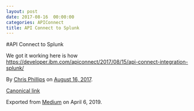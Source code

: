 ```yaml
---
layout: post
date: 2017-08-16  00:00:00
categories: APIConnect
title: API Connect to Splunk
---
```

#API Connect to Splunk

We got it working here is how
https://developer.ibm.com/apiconnect/2017/08/15/api-connect-integration-splunk/





By [Chris Phillips](https://medium.com/@cminion) on
[August 16, 2017](https://medium.com/p/f12b5adaea8b).

[Canonical
link](https://medium.com/@cminion/api-connect-to-splunk-f12b5adaea8b)

Exported from [Medium](https://medium.com) on April 6, 2019.
